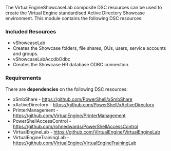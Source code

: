 The VirtualEngineShowcaseLab composite DSC resources can be used to create the Virtual Engine standardised
Active Directory Showcase environment. This module contains the following DSC resources:

### Included Resources

* vShowcaseLab
 * Creates the Showcase folders, file shares, OUs, users, service accounts and groups.
* vShowcaseLabAccdbOdbc
 * Creates the Showcase HR database ODBC connection. 

### Requirements

There are __dependencies__ on the following DSC resources:

* xSmbShare - https://github.com/PowerShell/xSmbShare
* xActiveDirectory - https://github.com/PowerShell/xActiveDirectory
* PrinterManagement - https://github.com/VirtualEngine/PrinterManagement
* PowerShellAccessControl - https://github.com/rohnedwards/PowerShellAccessControl
* VirtualEngineLab - https://github.com/VirtualEngine/VirtualEngineLab
* VirtualEngineTrainingLab - https://github.com/VirtualEngine/VirtualEngineTrainingLab

